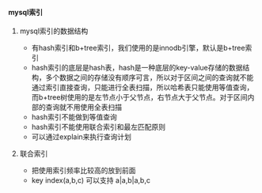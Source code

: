 #### mysql索引

1. mysql索引的数据结构
   - 有hash索引和b+tree索引，我们使用的是innodb引擎，默认是b+tree索引
   - hash索引的底层是hash表，hash是一种底层的key-value存储的数据结构，多个数据之间的存储没有顺序可言，所以对于区间之间的查询就不能通过索引直接查询，只能进行全表扫描，所以哈希表只能使用等值查询，而b+tree树使用的是左节点小于父节点，右节点大于父节点。对于区间内部的查询就不用使用全表扫描
   - hash索引不能做到等值查询
   - hash索引不能使用联合索引和最左匹配原则
   - 可以通过explain来执行查询计划





2. 联合索引
   - 把使用索引频率比较高的放到前面
   - key index(a,b,c)  可以支持 a|a,b|a,b,c

